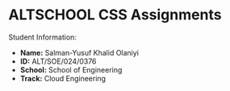 # ALTSCHOOL CSS Assignments

Student Information:
- **Name:** Salman-Yusuf Khalid Olaniyi
- **ID:** ALT/SOE/024/0376
- **School:** School of Engineering
- **Track:** Cloud Engineering
<!-- 
## Table of Contents
1. [Assignment 1: Introduction to CSS](#assignment-1-introduction-to-css)
2. [Assignment 2: CSS Box Model](#assignment-2-css-box-model)
3. [Assignment 3: CSS Layout](#assignment-3-css-layout)
4. [Assignment 4: CSS Flexbox and Grid](#assignment-4-css-flexbox-and-grid)
5. [Assignment 5: CSS Responsive Design](#assignment-5-css-responsive-design)
6. [Assignment 6: CSS Animations and Transitions](#assignment-6-css-animations-and-transitions)

## Assignment 1: Introduction to CSS
### Task Description
Create a simple webpage that includes:
- Basic CSS styling
- Multiple selectors (class, ID, element)
- CSS colors and backgrounds
- Text formatting

### Key Concepts Covered
- CSS syntax and structure
- Selectors and specificity
- Color values (hex, rgb, named colors)
- CSS comments

[View Solution](link-to-assignment-1)

## Assignment 2: CSS Box Model
### Task Description
Build a layout demonstrating understanding of:
- Margin and padding
- Border properties
- Width and height
- Box-sizing property

### Key Concepts Covered
- Box model components
- Content dimensions
- Border styles
- Margin collapse

[View Solution](link-to-assignment-2)

## Assignment 3: CSS Layout
### Task Description
Create a webpage layout using:
- Positioning methods
- Display properties
- Float and clear
- Z-index

### Key Concepts Covered
- Static, relative, absolute positioning
- Fixed positioning
- Float layouts
- Stacking context

[View Solution](link-to-assignment-3)

## Assignment 4: CSS Flexbox and Grid
### Task Description
Design a responsive layout using:
- Flexbox container and items
- Grid container and items
- Nested flex and grid

### Key Concepts Covered
- Flex properties
- Grid template areas
- Gap properties
- Alignment and justification

[View Solution](link-to-assignment-4)

## Assignment 5: CSS Responsive Design
### Task Description
Implement responsive design principles:
- Media queries
- Fluid layouts
- Responsive images
- Mobile-first approach

### Key Concepts Covered
- Breakpoints
- Viewport units
- Responsive typography
- Image optimization

[View Solution](link-to-assignment-5)

## Assignment 6: CSS Animations and Transitions
### Task Description
Create interactive elements using:
- CSS transitions
- Keyframe animations
- Transform properties
- Animation timing

### Key Concepts Covered
- Transition properties
- Animation keyframes
- Transform functions
- Easing functions

[View Solution](link-to-assignment-6)

## Getting Started
To view any assignment:
1. Clone this repository
2. Navigate to the specific assignment folder
3. Open the `index.html` file in your browser

## Technologies Used
- HTML5
- CSS3
- Modern CSS Features (Flexbox, Grid, etc.)
- Media Queries for Responsiveness

## Learning Resources
- [MDN Web Docs](https://developer.mozilla.org/en-US/docs/Web/CSS)
- [CSS-Tricks](https://css-tricks.com)
- [AltSchool Learning Materials](https://altschool.com)

## License
This project is for educational purposes as part of the AltSchool Africa School of Engineering program.

## Contact
For questions or feedback about these assignments, please contact:
- Email: [your-email@example.com]
- GitHub: [Your GitHub Profile] -->